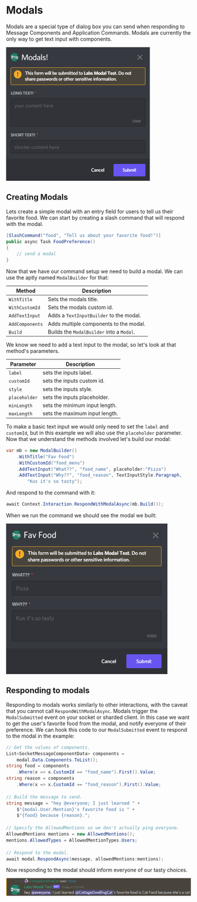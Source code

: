 # Modals
Modals are a special type of dialog box you can send when responding
to Message Components and Application Commands. Modals are currently
the only way to get text input with components.

![](images/image1.png)

## Creating Modals

Lets create a simple modal with an entry field for users to
tell us their favorite food. We can start by creating a slash
command that will respond with the modal.
```cs
[SlashCommand("food", "Tell us about your favorite food!")]
public async Task FoodPreference()
{
    // send a modal
}
```

Now that we have our command setup we need to build a modal.
We can use the aptly named `ModalBuilder` for that:

| Method          | Description                               |
| --------------- | ----------------------------------------- |
| `WithTitle`     | Sets the modals title.                    |
| `WithCustomId`  | Sets the modals custom id.                |
| `AddTextInput`  | Adds a `TextInputBuilder` to the modal.   |
| `AddComponents` | Adds multiple components to the modal.    |
| `Build`         | Builds the `ModalBuilder` into a `Modal`. |

We know we need to add a text input to the modal, so let's look at that
method's parameters.

| Parameter     | Description                    |
| ------------- | ------------------------------ |
| `label`       | sets the inputs label.         |
| `customId`    | sets the inputs custom id.     |
| `style`       | sets the inputs style.         |
| `placeholder` | sets the inputs placeholder.   |
| `minLength`   | sets the minimum input length. |
| `maxLength`   | sets the maximum input length. |

To make a basic text input we would only need to set the `label` and
`customId`, but in this example we will also use the `placeholder` 
parameter. Now that we understand the methods involved let's build our
modal:

```cs
var mb = new ModalBuilder()
	.WithTitle("Fav Food")
	.WithCustomId("food_menu")
	.AddTextInput("What??", "food_name", placeholder:"Pizza")
	.AddTextInput("Why??", "food_reason", TextInputStyle.Paragraph, 
        "Kus it's so tasty");
```

And respond to the command with it:

```cs
await Context.Interaction.RespondWithModalAsync(mb.Build());
```

When we run the command we should see the modal we built:

![](images/image3.png)

## Responding to modals

Responding to modals works similarly to other interactions, with the 
caveat that you cannot call `RespondWithModalAsync`. Modals trigger 
the `ModalSubmitted` event on your socket or sharded client. In this 
case we want to get the user's favorite food from the modal, and notify
everyone of their preference. We can hook this code to our
`ModalSubmitted` event to respond to the modal in the example:

```cs
// Get the values of components.
List<SocketMessageComponentData> components =
    modal.Data.Components.ToList();
string food = components
    .Where(x => x.CustomId == "food_name").First().Value;
string reason = components
    .Where(x => x.CustomId == "food_reason").First().Value;

// Build the message to send.
string message = "hey @everyone; I just learned " + 
    $"{modal.User.Mention}'s favorite food is " +
    $"{food} because {reason}.";

// Specify the AllowedMentions so we don't actually ping everyone.
AllowedMentions mentions = new AllowedMentions();
mentions.AllowedTypes = AllowedMentionTypes.Users;

// Respond to the modal.
await modal.RespondAsync(message, allowedMentions:mentions);
```

Now responding to the modal should inform everyone of our tasty 
choices.

![](images/image4.png)